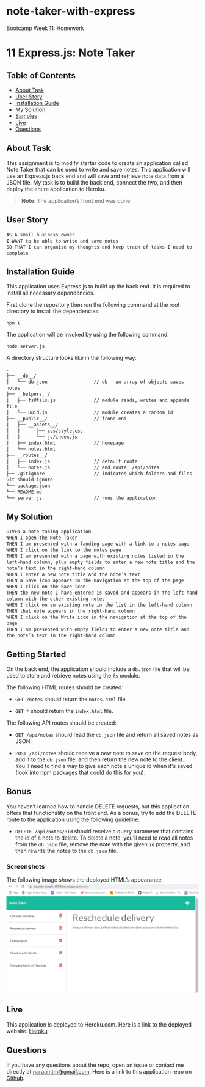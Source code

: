 # note-taker-with-express
Bootcamp Week 11: Homework
# 11 Express.js: Note Taker

## Table of Contents 

- [About Task](#about-task)
- [User Story](#user-story)
- [Installation Guide](#installation-guide)
- [My Solution](#my-solution)
- [Samples](#samples)
- [Live](#live)
- [Questions](#questions)

## About Task

This assignment is to modify starter code to create an application called Note Taker that can be used to write and save notes. This application will use an Express.js back end and will save and retrieve note data from a JSON file. My task is to build the back end, connect the two, and then deploy the entire application to Heroku.

> **Note**: The application’s front end was done. 

## User Story

```
AS A small business owner
I WANT to be able to write and save notes
SO THAT I can organize my thoughts and keep track of tasks I need to complete
```

## Installation Guide

This application uses Express.js to build up the back end. It is required to install all necessary dependencies.

First clone the repository then run the following command at the root directory to install the dependencies:

```
npm i
```
    
The application will be invoked by using the following command:
    
```
node server.js
```

A directory structure looks like in the following way:

```
.
├── __db__/                
│   └── db.json                 // db - an array of objects saves notes
├── __helpers__/            
│   ├── fsUtils.js              // module reads, writes and appends file
│   └── uuid.js                 // module creates a random id 
├── __public__/                 // frond end
|   ├── __assets__/            
│   |      ├── css/style.css    
│   |      └── js/index.js       
│   ├── index.html              // homepage
│   └── notes.html              
├── __routes__/            
│   ├── index.js                // default route
│   └── notes.js                // end route: /api/notes 
├── .gitignore                  // indicates which folders and files Git should ignore
└── package.json   
└── README.md           
└── server.js                   // runs the application
```

## My Solution

```
GIVEN a note-taking application
WHEN I open the Note Taker
THEN I am presented with a landing page with a link to a notes page
WHEN I click on the link to the notes page
THEN I am presented with a page with existing notes listed in the left-hand column, plus empty fields to enter a new note title and the note’s text in the right-hand column
WHEN I enter a new note title and the note’s text
THEN a Save icon appears in the navigation at the top of the page
WHEN I click on the Save icon
THEN the new note I have entered is saved and appears in the left-hand column with the other existing notes
WHEN I click on an existing note in the list in the left-hand column
THEN that note appears in the right-hand column
WHEN I click on the Write icon in the navigation at the top of the page
THEN I am presented with empty fields to enter a new note title and the note’s text in the right-hand column
```

## Getting Started

On the back end, the application should include a `db.json` file that will be used to store and retrieve notes using the `fs` module.

The following HTML routes should be created:

* `GET /notes` should return the `notes.html` file.

* `GET *` should return the `index.html` file.

The following API routes should be created:

* `GET /api/notes` should read the `db.json` file and return all saved notes as JSON.

* `POST /api/notes` should receive a new note to save on the request body, add it to the `db.json` file, and then return the new note to the client. You'll need to find a way to give each note a unique id when it's saved (look into npm packages that could do this for you).


## Bonus

You haven’t learned how to handle DELETE requests, but this application offers that functionality on the front end. As a bonus, try to add the DELETE route to the application using the following guideline:

* `DELETE /api/notes/:id` should receive a query parameter that contains the id of a note to delete. To delete a note, you'll need to read all notes from the `db.json` file, remove the note with the given `id` property, and then rewrite the notes to the `db.json` file.

### Screenshots 

The following image shows the deployed HTML’s appearance: ![Heroku](./helpers/note-taker-application-heroku.png)

## Live

This application is deployed to Heroku.com. Here is a link to the deployed website. [Heroku](https://desolate-temple-31076.herokuapp.com/notes)

## Questions

If you have any questions about the repo, open an issue or contact me directly at naraamtm@gmail.com. Here is a link to this application repo on [Github](https://github.com/Nara1469/note-taker-with-express).
